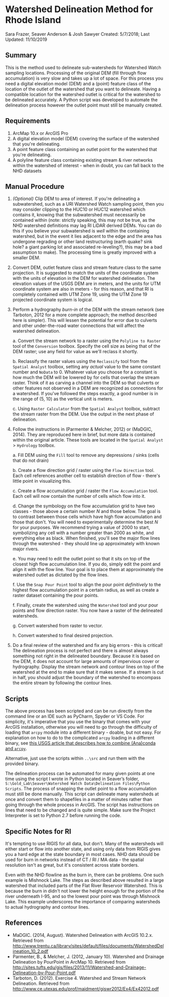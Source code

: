 # Watershed Delineation Method for Rhode Island

Sara Frazer, Seaver Anderson & Josh Sawyer
Created: 5/7/2018; Last Updated: 11/10/2019

## Summary

This is the method used to delineate sub-watersheds for Watershed Watch sampling locations. Processing of the original DEM (fill through flow accumulation) is very slow and takes up a lot of space. For this process you need a digital elevation model (DEM) and a (point) feature class of the location of the outlet of the watershed that you want to delineate. Having a compatible location for the watershed outlet is critical for the watershed to be delineated accurately. A Python script was developed to automate the delineation process however the outlet point must still be manually created.

## Requirements

1. ArcMap 10.x or ArcGIS Pro
2. A digital elevation model (DEM) covering the surface of the watershed that you're delineating.
3. A point feature class containing an outlet point for the watershed that you're delineating.
4. A polyline feature class containing existing stream & river networks within the watershed of interest - when in doubt, you can fall back to the NHD datasets

## Manual Procedure

1. _(Optional)_ Clip DEM to area of interest. If you're delineating a subwatershed, such as a URI Watershed Watch sampling point, then you may consider clipping to the HUC10 or HUC12 watershed which contains it, knowing that the subwatershed must necessarily be contained within (note: strictly speaking, this may not be true, as the NHD watershed definitions may lag RI LiDAR derived DEMs. You can do this if you believe your subwatershed is _well_ within the containing watershed, but in the event it lies adjacent to the edge and the area has undergone regrading or other land restructuring (earth quake? sink hole? a giant parking lot and associated re-leveling?), this may be a bad assumption to make). The processing time is greatly improved with a smaller DEM.

2. Convert DEM, outlet feature class and stream feature class to the same projection. It is suggested to match the units of the coordinate system with the units of elevation in the DEM for watershed delineation. The elevation values of the USGS DEM are in meters, and the units for UTM coordinate system are also in meters - for this reason, and that RI is completely contained with UTM Zone 19, using the UTM Zone 19 projected coordinate system is logical.

3. Perform a hydrography _burn-in_ of the DEM with the stream network (see Tarboton, 2012 for a more complete approach; the method described here is simpler). This will lessen the potential for error due to culverts and other under-the-road water connections that will affect the watershed delineation.

    a. Convert the stream network to a raster using the `Polyline to Raster` tool of the `Conversion` toolbox. Specify the cell size as being that of the DEM raster; use any field for value as we'll reclass it shortly.

    b. Reclassify the raster values using the `Reclassify` tool from the `Spatial Analyst` toolbox, setting any _actual_ value to the same constant number and `NoData` to 0. Whatever value you choose for a constant is how much the DEM will be lowered by for cells that overlap the stream raster. Think of it as carving a channel into the DEM so that culverts or other features not observed in a DEM are recognized as connections for a watershed. If you've followed the steps exactly, a good number is in the range of (5, 10) as the vertical unit is meters.

    c. Using `Raster Calculator` from the `Spatial Analyst` toolbox, subtract the stream raster from the DEM. Use the output in the next phase of delineation.

4. Follow the instructions in (Parmenter & Melcher, 2012) or (MaDGIC, 2014). They are reproduced here in brief, but more data is contained within the original article. These tools are located in the `Spatial Analyst` > `Hydrology` toolbox.

    a. Fill DEM using the `Fill` tool to remove any depressions / sinks (cells that do not drain)

    b. Create a flow direction grid / raster using the `Flow Direction` tool. Each cell references another cell to establish direction of flow - there's little point in visualizing this.

    c. Create a flow accumulation grid / raster the `Flow Accumulation` tool. Each cell will now contain the number of cells which flow into it.

    d. Change the symbology on the flow accumulation grid to have two classes - those above a certain number _N_ and those below. The goal is to contrast between those cells which have high flow accumulation and those that don't. You will need to experimentally determine the best _N_ for your purposes. We recommend trying a value of 2000 to start, symbolizing any cell with a number greater than 2000 as white, and everything else as black. When finished, you'll see the major flow lines through the watershed - they should line up approximately with known major rivers.

    e. You may need to edit the outlet point so that it sits on top of the closest high flow accumulation line. If you do, simply edit the point and align it with the flow line. Your goal is to place them at approximately the watershed outlet as dictated by the flow lines.

    f. Use the `Snap Pour Point` tool to align the pour point _definitively_ to the highest flow accumulation point in a certain radius, as well as create a raster dataset containing the pour points.

    f. Finally, create the watershed using the `Watershed` tool and your pour points and flow direction raster. You now have a raster of the delineated watersheds.

    g. Convert watershed from raster to vector.

    h. Convert watershed to final desired projection.

5. Do a final review of the watershed and fix any big errors - this is critical! The delineation process is not perfect and there is almost always something not right in the delineated boundary. Because it is based on the DEM, it does not account for large amounts of impervious cover or hydrography. Display the stream network and contour lines on top of the watershed at the end to make sure that it makes sense. If a stream is cut in half, you should adjust the boundary of the watershed to encompass the entire stream by following the contour lines.

## Scripts

The above process has been scripted and can be run directly from the command line or an IDE such as PyCharm, Spyder or VS Code. For simplicity, it's imperative that you use the binary that comes with your ArcGIS installation, otherwise you will need to go through the difficulty of loading that `arcpy` module into a different binary - doable, but not easy. For explanation on how to do to the complicated `arcpy` loading in a different binary, see [this USGS article that describes how to combine (Ana)conda and `arcpy`](https://my.usgs.gov/confluence/display/EGIS/Using+Anaconda+modules+from+the+ESRI+python+environment).

Alternative, just use the scripts within `..\src` and run them with the provided binary.

The delineation process can be automated for many given points at one time using the script I wrote in Python located in Seaver’s folder, `S:\Gold_Lab\Seaver\Watershed Watch Data\Delineation Files\Python Scripts`. The process of snapping the outlet point to a flow accumulation must still be done manually. This script can delineate many  watersheds at once and convert them to shapefiles in a matter of minutes rather than going through the whole process in ArcGIS. The script has instructions on lines that need to be changed and is quite simple. Make sure the Project Interpreter is set to Python 2.7 before running the code.

## Specific Notes for RI

It's tempting to use RIGIS for all data, but don't. Many of the watersheds will either start or flow into another state, and using only data from RIGIS gives you a hard edge at the state boundary in most cases. NHD data should be used for burn in networks instead of CT / RI / MA data - the spatial resolution isn't as great, but it's consistent across state borders.

Even _with_ the NHD flowline as the burn in, there can be problems. One such example is Mishnock Lake. The steps as described above resulted in a large watershed that included parts of the Flat River Reservoir Watershed. This is because the burn in didn't not lower the height enough for the portion of the river underneath I-95, and so the lowest pour point was through Mishnock Lake. This example underscores the importance of comparing watersheds to actual hydrography and contour lines.

## References

- MaDGIC. (2014, August). Watershed Delineation with ArcGIS 10.2.x. Retrieved from <http://www.trentu.ca/library/sites/default/files/documents/WatershedDelineation_10_2.pdf>
- Parmenter, B., & Melcher, J. (2012, January 10). Watershed and Drainage Delineation by PourPoint in ArcMap 10. Retrieved from <http://sites.tufts.edu/gis/files/2013/11/Watershed-and-Drainage-Delineation-by-Pour-Point.pdf>
- Tarboton, D. (2012). Exercise 4. Watershed and Stream Network Delineation. Retrieved from <http://www.ce.utexas.edu/prof/maidment/giswr2012/Ex4/Ex42012.pdf>
